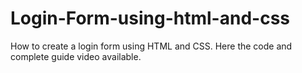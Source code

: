 # Login-Form-using-html-and-css
How to create a login form using HTML and CSS. Here the code and complete guide video available.
